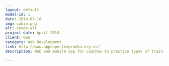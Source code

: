 ```yaml
---
layout: default
modal-id: 1
date: 2014-07-18
img: cabin.png
alt: image-alt
project-date: April 2014
client: Own
category: Web Development
link: http://www.appdeportesprueba.esy.es/
description: Web and mobile app for coaches to practice types of training with the team and control the time of recovery, satisfaction of the players ....

---
```

